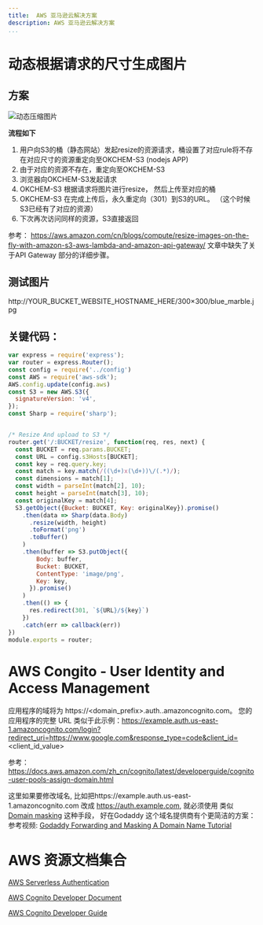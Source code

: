```yaml
---
title:  AWS 亚马逊云解决方案
description: AWS 亚马逊云解决方案
...
```




# 动态根据请求的尺寸生成图片
## 方案
![动态压缩图片](http://tech.yuyoucloud.com/Web-Applications-Technologies/aws-resize-on-fly-architech.jpg)

**流程如下**
1. 用户向S3的桶（静态网站）发起resize的资源请求，桶设置了对应rule将不存在对应尺寸的资源重定向至OKCHEM-S3 (nodejs APP)
2. 由于对应的资源不存在，重定向至OKCHEM-S3
3. 浏览器向OKCHEM-S3发起请求
4. OKCHEM-S3 根据请求将图片进行resize， 然后上传至对应的桶
5. OKCHEM-S3 在完成上传后，永久重定向（301）到S3的URL。 （这个时候S3已经有了对应的资源）
6. 下次再次访问同样的资源，S3直接返回

参考： https://aws.amazon.com/cn/blogs/compute/resize-images-on-the-fly-with-amazon-s3-aws-lambda-and-amazon-api-gateway/   文章中缺失了关于API Gateway 部分的详细步骤。
## 测试图片
http://YOUR_BUCKET_WEBSITE_HOSTNAME_HERE/300×300/blue_marble.jpg

## 关键代码：

```javascript
var express = require('express');
var router = express.Router();
const config = require('../config')
const AWS = require('aws-sdk');
AWS.config.update(config.aws)
const S3 = new AWS.S3({
  signatureVersion: 'v4',
});
const Sharp = require('sharp');


/* Resize And upload to S3 */
router.get('/:BUCKET/resize', function(req, res, next) {
  const BUCKET = req.params.BUCKET;
  const URL = config.s3Hosts[BUCKET];
  const key = req.query.key;
  const match = key.match(/((\d+)x(\d+))\/(.*)/);
  const dimensions = match[1];
  const width = parseInt(match[2], 10);
  const height = parseInt(match[3], 10);
  const originalKey = match[4];
  S3.getObject({Bucket: BUCKET, Key: originalKey}).promise()
    .then(data => Sharp(data.Body)
      .resize(width, height)
      .toFormat('png')
      .toBuffer()
    )
    .then(buffer => S3.putObject({
        Body: buffer,
        Bucket: BUCKET,
        ContentType: 'image/png',
        Key: key,
      }).promise()
    )
    .then(() => {
      res.redirect(301, `${URL}/${key}`)
    })
    .catch(err => callback(err))
})
module.exports = router;

```

# AWS Congito - User Identity and Access Management
应用程序的域将为 https://<domain_prefix>.auth.<region>.amazoncognito.com。
您的应用程序的完整 URL 类似于此示例：https://example.auth.us-east-1.amazoncognito.com/login?redirect_uri=https://www.google.com&response_type=code&client_id=<client_id_value>

参考：https://docs.aws.amazon.com/zh_cn/cognito/latest/developerguide/cognito-user-pools-assign-domain.html
	
这里如果要修改域名, 比如把https://example.auth.us-east-1.amazoncognito.com 改成 https://auth.example.com, 就必须使用 类似  [Domain masking](https://en.wikipedia.org/wiki/Domain_masking) 这种手段， 好在Godaddy 这个域名提供商有个更简洁的方案：参考视频: [Godaddy Forwarding and Masking A Domain Name Tutorial](https://www.youtube.com/watch?v=Cfk_clv1_nY)

# AWS 资源文档集合
[AWS Serverless Authentication](http://tech.yuyoucloud.com/Web-Applications-Technologies/aws-serverless-authentication.pdf)

[AWS Cognito Developer Document](https://aws.amazon.com/cn/documentation/cognito/)

[AWS Cognito Developer Guide](https://docs.aws.amazon.com/cognito/latest/developerguide/cognito-dg.pdf)
